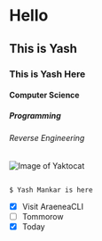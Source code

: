 # Hello
## This is Yash
### This is Yash Here
#### Computer Science
##### Programming
###### Reverse Engineering

![Image of Yaktocat](https://octodex.github.com/images/yaktocat.png)

```

$ Yash Mankar is here

```

- [x] Visit AraeneaCLI
- [ ] Tommorow
- [x] Today
